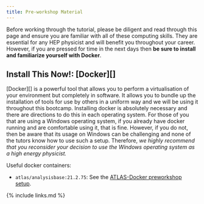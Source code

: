 ```yaml
---
title: Pre-workshop Material
---
```


Before working through the tutorial, please be diligent and read through this page and ensure you
are familiar with all of these computing skills.  They are essential for any HEP physicist
and will benefit you throughout your career.  However, if you are pressed for time in the next days
then **be sure to install and familiarize yourself with Docker**.


## Install This Now!: [Docker][]

[Docker][] is a powerful tool that allows you
to perform a virtualisation of your environment but completely in software.  It
allows you to bundle up the installation of tools for use by others in a uniform way
and we will be using it throughout this bootcamp.  Installing docker is absolutely
necessary and there are directions to do this in each operating system.  For those
of you that are using a Windows operating system, if you already have docker running
and are comfortable using it, that is fine.  However, if you do not, then be aware
that its usage on Windows can be challenging and none of the tutors know how to use
such a setup.  Therefore, *we highly recommend that you reconsider
your decision to use the Windows operating system as a high energy physicist.*


Useful docker containers:

* `atlas/analysisbase:21.2.75`: See the [ATLAS-Docker preworkshop setup](https://adjackp.github.io/pre-workshopMaterial/02-atlasdocker/index.html).

{% include links.md %}

